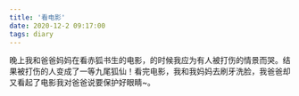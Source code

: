```yaml
---
title: '看电影'
date: 2020-12-2 09:17:00
tags: diary
---
```

晚上我和爸爸妈妈在看赤狐书生的电影，的时候我应为有人被打伤的情景而哭。结果被打伤的人变成了一等九尾狐仙！看完电影，我和我妈妈去刷牙洗脸，我爸爸却又看起了电影我对爸爸说要保护好眼睛~。
